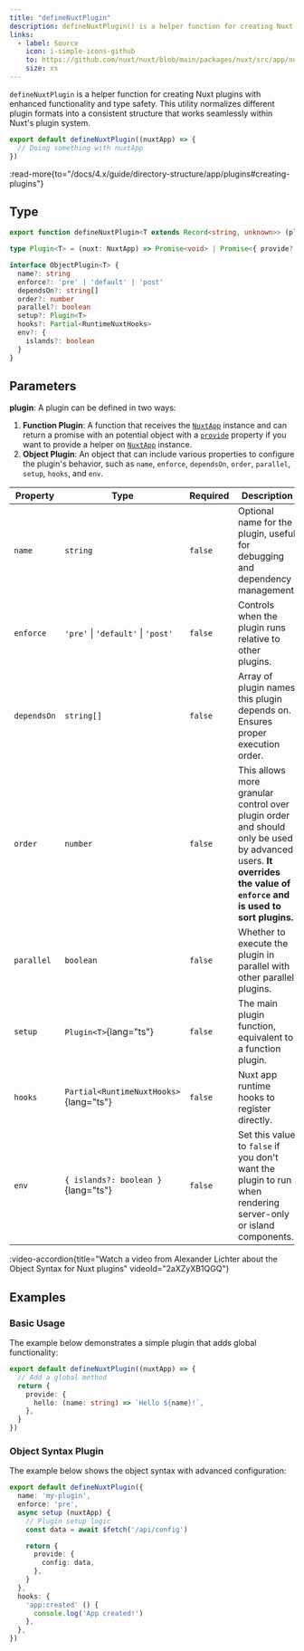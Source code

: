 ```yaml
---
title: "defineNuxtPlugin"
description: defineNuxtPlugin() is a helper function for creating Nuxt plugins.
links:
  - label: Source
    icon: i-simple-icons-github
    to: https://github.com/nuxt/nuxt/blob/main/packages/nuxt/src/app/nuxt.ts
    size: xs
---
```


`defineNuxtPlugin` is a helper function for creating Nuxt plugins with enhanced functionality and type safety. This utility normalizes different plugin formats into a consistent structure that works seamlessly within Nuxt's plugin system.

```ts twoslash [plugins/hello.ts]
export default defineNuxtPlugin((nuxtApp) => {
  // Doing something with nuxtApp
})
```

:read-more{to="/docs/4.x/guide/directory-structure/app/plugins#creating-plugins"}

## Type

```ts [Signature]
export function defineNuxtPlugin<T extends Record<string, unknown>> (plugin: Plugin<T> | ObjectPlugin<T>): Plugin<T> & ObjectPlugin<T>

type Plugin<T> = (nuxt: NuxtApp) => Promise<void> | Promise<{ provide?: T }> | void | { provide?: T }

interface ObjectPlugin<T> {
  name?: string
  enforce?: 'pre' | 'default' | 'post'
  dependsOn?: string[]
  order?: number
  parallel?: boolean
  setup?: Plugin<T>
  hooks?: Partial<RuntimeNuxtHooks>
  env?: {
    islands?: boolean
  }
}
```

## Parameters

**plugin**: A plugin can be defined in two ways:
1. **Function Plugin**: A function that receives the [`NuxtApp`](/docs/4.x/guide/going-further/internals#the-nuxtapp-interface) instance and can return a promise with an potential object with a [`provide`](/docs/4.x/guide/directory-structure/plugins#providing-helpers) property if you want to provide a helper on [`NuxtApp`](/docs/4.x/guide/going-further/internals#the-nuxtapp-interface) instance.
2. **Object Plugin**: An object that can include various properties to configure the plugin's behavior, such as `name`, `enforce`, `dependsOn`, `order`, `parallel`, `setup`, `hooks`, and `env`.

| Property           | Type                                                                 | Required | Description                                                                                                     |
| ------------------ | -------------------------------------------------------------------- | -------- | --------------------------------------------------------------------------------------------------------------- |
| `name` | `string` | `false` | Optional name for the plugin, useful for debugging and dependency management. |
| `enforce` | `'pre'` \| `'default'` \| `'post'` | `false` | Controls when the plugin runs relative to other plugins. |
| `dependsOn` | `string[]` | `false` | Array of plugin names this plugin depends on. Ensures proper execution order. |
| `order` | `number` | `false` | This allows more granular control over plugin order and should only be used by advanced users. **It overrides the value of `enforce` and is used to sort plugins.** |
| `parallel` | `boolean` | `false` | Whether to execute the plugin in parallel with other parallel plugins. |
| `setup` | `Plugin<T>`{lang="ts"}  | `false` | The main plugin function, equivalent to a function plugin. |
| `hooks` | `Partial<RuntimeNuxtHooks>`{lang="ts"}  | `false` | Nuxt app runtime hooks to register directly. |
| `env` | `{ islands?: boolean }`{lang="ts"}  | `false` | Set this value to `false` if you don't want the plugin to run when rendering server-only or island components. |

:video-accordion{title="Watch a video from Alexander Lichter about the Object Syntax for Nuxt plugins" videoId="2aXZyXB1QGQ"}

## Examples

### Basic Usage

The example below demonstrates a simple plugin that adds global functionality:

```ts twoslash [plugins/hello.ts]
export default defineNuxtPlugin((nuxtApp) => {
  // Add a global method
  return {
    provide: {
      hello: (name: string) => `Hello ${name}!`,
    },
  }
})
```

### Object Syntax Plugin

The example below shows the object syntax with advanced configuration:

```ts twoslash [plugins/advanced.ts]
export default defineNuxtPlugin({
  name: 'my-plugin',
  enforce: 'pre',
  async setup (nuxtApp) {
    // Plugin setup logic
    const data = await $fetch('/api/config')

    return {
      provide: {
        config: data,
      },
    }
  },
  hooks: {
    'app:created' () {
      console.log('App created!')
    },
  },
})
```

